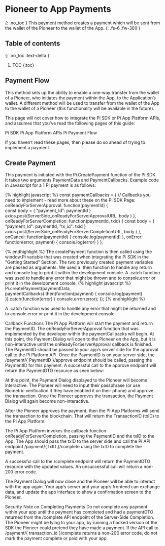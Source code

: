 
<!-- 
---
layout: default
title: Pioneer to App Payments
parent: "Pi Payments"
grand_parent: "Important Topics"
nav_order: 3
--- 
-->
# Pioneer to App Payments
{: .no_toc }
This payment method creates a payment which will be sent from the wallet of the Pioneer to the wallet of the App. 
{: .fs-6 .fw-300 }

## Table of contents
{: .no_toc .text-delta }

1. TOC
{:toc}

## Payment Flow
This method sets up the ability to enable a one-way transfer from the wallet of a Pioneer, who initiates the payment within the App, to the Application’s wallet. A different method will be used to transfer from the wallet of the App to the wallet of a Pioneer (this functionality will be available in the future).

This page will not cover how to integrate the Pi SDK or Pi App Platform APIs, and assumes that you’ve read the following pages of this guide:

Pi SDK
Pi App Platform APIs
Pi Payment Flow

If you haven’t read these pages, then please do so ahead of trying to implement a payment.

## Create Payment
This payment is initiated with the Pi.CreatePayment function of the Pi SDK. It takes two arguments PaymentData and PaymentCallbacks. Example code in Javascript for a 1 Pi payment is as follows: 

{% highlight javascript %} 
const paymentCallbacks = {
  // Callbacks you need to implement - read more about these on the Pi SDK Page:
    onReadyForServerApproval: function(paymentId) {                 
        const body = { "payment_Id": paymentId }
        axios.post(ServerSide_onReadyForServerApprovalURL, body )  },
    onReadyForServerCompletion: function(paymentId, txid) { 
        const body = { "payment_Id": paymentId, "tx_id": txid }
        axios.post(ServerSide_onReadyForServerCompletionURL, body ) 
    },
    onCancel: function(paymentId) { 
        console.log(paymentId)
    },
    onError: function(error, payment) { 
        console.log(error) 
    }
};

{% endhighlight %}
The createPayment function is then called using the window.Pi variable that was created when integrating the Pi SDK in the "Getting Started" Section. The two previously created payment variables are passed as arguments. We used a .then function to handle any return and console.log to print it within the development console. A .catch function was used to handle any error that might be thrown and to console.error or print it in the development console.
{% highlight javascript %} Pi.createPayment(paymentData, paymentCallbacks).then(function(payment) { console.log(payment) }).catch(function(error) { console.error(error); }); {% endhighlight %}

A .catch function was used to handle any error that might be returned and to console.error or print it in the development console.

Callback Functions
The Pi App Platform will start the payment and return the PaymentID. The onReadyForServerApproval function that was implemented by the developer within the paymentCallbacks will begin. At this point, the Payment Dialog will open to the Pioneer on the App, but it is non-interactive until the onReadyForServerApproval callback is finished. The PaymentID should be passed to your app’s server side for the approval call to the Pi Platform API. Once the PaymentID is on your server side, the /payment/{ PaymentID }/approve endpoint should be called, passing the PaymentID for this payment. A successful call to the approve endpoint will return the PaymentDTO resource as seen below:

At this point, the Payment Dialog displayed to the Pioneer will become interactive. The Pioneer will need to input their passphrase (or use Biometric verification if they have enabled it on their phone) and approve the transaction. Once the Pioneer approves the transaction, the Payment Dialog will again become non-interactive.

After the Pioneer approves the payment, then the Pi App Platforms will send the transaction to the blockchain. That will return the TransactionID (txID) to the Pi App Platform.

The Pi App Platform invokes the callback function onReadyForServerCompletion, passing the PaymentID and the txID to the App. The App should pass the txID to the server side and call the Pi API endpoint /payment/{ txID }/complete using the txID to complete the payment.

A successful call to the /complete endpoint will return the PaymentDTO resource with the updated values. An unsuccessful call will return a non-200 error code.

The Payment Dialog will now close and the Pioneer will be able to interact with the app again. Your app’s server and your app’s frontend can exchange data, and update the app interface to show a confirmation screen to the Pioneer.

Security Note on Completing Payments
Do not complete any payment within your app until the payment has completed and had a paymentDTO returned from the /complete API endpoint of the Server-Side Completion. The Pioneer might be lying to your app, by running a hacked version of the SDK the Pioneer could pretend they have made a payment. If the API call to /payment/{ transaction_id }/complete returns a non-200 error code, do not mark the payment complete or paid with your app.
